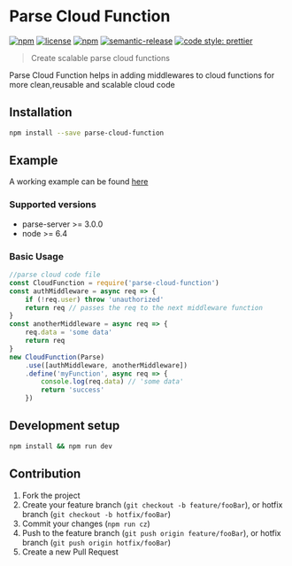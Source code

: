 # Parse Cloud Function

[![npm](https://img.shields.io/npm/v/parse-cloud-function.svg)](https://www.npmjs.com/package/parse-cloud-function)
[![license](https://img.shields.io/github/license/theashraf/parse-cloud-function.svg)](https://github.com/theashraf/parse-cloud-function/blob/master/LICENSE)
[![npm](https://img.shields.io/npm/dw/parse-cloud-function.svg)](https://www.npmjs.com/package/parse-cloud-function)
[![semantic-release](https://img.shields.io/badge/%20%20%F0%9F%93%A6%F0%9F%9A%80-semantic--release-e10079.svg?style=flat-square)](https://github.com/semantic-release/semantic-release)
[![code style: prettier](https://img.shields.io/badge/code_style-prettier-ff69b4.svg)](#badge)

> Create scalable parse cloud functions

Parse Cloud Function helps in adding middlewares to cloud functions for more clean,reusable and scalable cloud code

## Installation

```sh
npm install --save parse-cloud-function
```

## Example

A working example can be found [here](example)

### Supported versions

- parse-server >= 3.0.0
- node >= 6.4

### Basic Usage

```js
//parse cloud code file
const CloudFunction = require('parse-cloud-function')
const authMiddleware = async req => {
	if (!req.user) throw 'unauthorized'
	return req // passes the req to the next middleware function
}
const anotherMiddleware = async req => {
	req.data = 'some data'
	return req
}
new CloudFunction(Parse)
	.use([authMiddleware, anotherMiddleware])
	.define('myFunction', async req => {
		console.log(req.data) // 'some data'
		return 'success'
	})
```

## Development setup

```sh
npm install && npm run dev
```

## Contribution

1. Fork the project
2. Create your feature branch (`git checkout -b feature/fooBar`), or hotfix branch (`git checkout -b hotfix/fooBar`)
3. Commit your changes (`npm run cz`)
4. Push to the feature branch (`git push origin feature/fooBar`), or hotfix branch (`git push origin hotfix/fooBar`)
5. Create a new Pull Request
